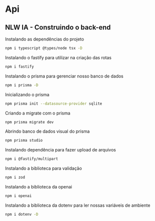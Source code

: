 # Api

## NLW IA - Construindo o back-end

Instalando as dependências do projeto

```bash
npm i typescript @types/node tsx -D
```
Instalando o fastify para utilizar na criação das rotas

```bash
npm i fastify
```
Instalando o prisma para gerenciar nosso banco de dados

```bash
npm i prisma -D
```

Inicializando o prisma 

```bash
npm prisma init --datasource-provider sqlite
```

Criando a migrate com o prisma 

```bash
npm prisma migrate dev
```

Abrindo banco de dados visual do prisma

```bash
npm prisma studio
```
Instalando dependência para fazer upload de arquivos

```bash
npm i @fastify/multipart
```

Instalando a biblioteca para validação

```bash
npm i zod
```


Instalando a biblioteca da openai

```bash
npm i openai
```

Instalando a biblioteca da dotenv para ler nossas variáveis de ambiente

```bash
npm i dotenv -D
```